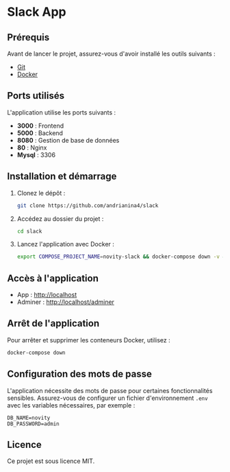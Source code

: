 # Slack App

## Prérequis

Avant de lancer le projet, assurez-vous d'avoir installé les outils suivants :

- [Git](https://git-scm.com/)
- [Docker](https://www.docker.com/)

## Ports utilisés

L'application utilise les ports suivants :

- **3000** : Frontend
- **5000** : Backend
- **8080** : Gestion de base de données
- **80** : Nginx
- **Mysql** : 3306

## Installation et démarrage

1. Clonez le dépôt :
   ```sh
   git clone https://github.com/andrianina4/slack
   ```
2. Accédez au dossier du projet :
   ```sh
   cd slack
   ```
3. Lancez l'application avec Docker :
   ```sh
   export COMPOSE_PROJECT_NAME=novity-slack && docker-compose down -v &&  echo "Création de votre environment" && docker-compose --env-file .env up -d --build
   ```

## Accès à l'application

- App : [http://localhost](http://localhost)
- Adminer : [http://localhost/adminer](http://localhost/adminer)

## Arrêt de l'application

Pour arrêter et supprimer les conteneurs Docker, utilisez :

```sh
docker-compose down
```

## Configuration des mots de passe

L'application nécessite des mots de passe pour certaines fonctionnalités sensibles. Assurez-vous de configurer un fichier d'environnement `.env` avec les variables nécessaires, par exemple :

```env
DB_NAME=novity
DB_PASSWORD=admin
```

## Licence

Ce projet est sous licence MIT.
